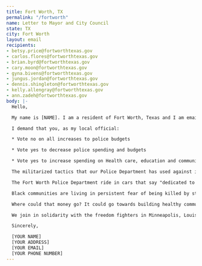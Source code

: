 ```yaml
---
title: Fort Worth, TX
permalink: "/fortworth"
name: Letter to Mayor and City Council
state: TX
city: Fort Worth
layout: email
recipients:
- betsy.price@fortworthtexas.gov
- carlos.flores@fortworthtexas.gov
- brian.byrd@fortworthtexas.gov
- cary.moon@fortworthtexas.gov
- gyna.bivens@fortworthtexas.gov
- jungus.jordan@fortworthtexas.gov
- dennis.shingleton@fortworthtexas.gov
- kelly.allengray@fortworthtexas.gov
- ann.zadeh@fortworthtexas.gov
body: |-
  Hello,

  My name is [NAME]. I am a resident of Fort Worth, Texas and I am emailing today to demand a complete overhaul on our Fort Worth Police Department in light of the Black Lives Matter protests being demonstrated across the US, but specifically our city.

  I demand that you, as my local official:

  * Vote no on all increases to police budgets

  * Vote yes to decrease police spending and budgets

  * Vote yes to increase spending on Health care, education and community programs that keep us safe.

  The militarized tactics that our Police Department has used against its citizens in response to peaceful protesting are unacceptable and unwarranted. To ensure your dedication to our city and citizens, I demand that you defund the Fort Worth Police Department and start providing more support and funding towards our community efforts and organizations that serve our predominantly Latinx and Black communities, as these are the communities that are being targeted the most. By doing so, I believe this will prevent further police brutality and violence in the future.

  The Fort Worth Police Department ride in cars that say "dedicated to protect”. If this true, we demand you listen to our concerns and implement change immediately.

  Black communities are living in persistent fear of being killed by state authorities like police, immigration agents or even white vigilantes who are emboldened by state actors. According to the Urban Institute, in 1977, state and local governments spent $60 billion on police and corrections. In 2017, they spent $194 billion, a 220 percent increase. Despite continued profiling, harassment, terror and killing of Black communities, local and federal decision-makers continue to invest in the police, which leaves Black people vulnerable and our communities no safer.

  Where could that money go? It could go towards building healthy communities, to the health of our elders and children,to neighborhood infrastructure, to education, to childcare, to support a vibrant Black future. The possibilities are endless.

  We join in solidarity with the freedom fighters in Minneapolis, Louisville, and across the United States. And we call for the end to police terror.

  Sincerely,

  [YOUR NAME]
  [YOUR ADDRESS]
  [YOUR EMAIL]
  [YOUR PHONE NUMBER]
---
```


